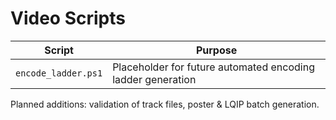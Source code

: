 # Video Scripts

| Script              | Purpose                                                     |
| ------------------- | ----------------------------------------------------------- |
| `encode_ladder.ps1` | Placeholder for future automated encoding ladder generation |

Planned additions: validation of track files, poster & LQIP batch generation.
